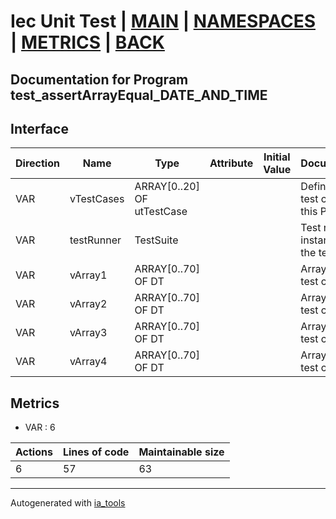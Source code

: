 # Iec Unit Test | [MAIN] | [NAMESPACES] | [METRICS] | [BACK]  

## Documentation for Program test_assertArrayEqual_DATE_AND_TIME  

## Interface  

| Direction | Name | Type | Attribute | Initial Value | Documentation |
| --------- | ---- | ---- | --------- | ------------- | ------------- |
| VAR | vTestCases | ARRAY[0..20] OF utTestCase |  |  | Definition of all test cases for this POU |  
| VAR | testRunner | TestSuite |  |  | Test runner instance to run the tests |  
| VAR | vArray1 | ARRAY[0..70] OF DT |  |  | Array data 1 of test case 1 |  
| VAR | vArray2 | ARRAY[0..70] OF DT |  |  | Array data 2 of test case 1 |  
| VAR | vArray3 | ARRAY[0..70] OF DT |  |  | Array data 3 of test case 2 |  
| VAR | vArray4 | ARRAY[0..70] OF DT |  |  | Array data 4 of test case 2 |  


## Metrics  

- VAR : 6

| Actions | Lines of code | Maintainable size |
| ------- | ------------- | ----------------- |
| 6 | 57 | 63 |

---
Autogenerated with [ia_tools](https://github.com/tkucic/ia_tools)  

[MAIN]: ../../../../index.md
[NAMESPACES]: ../../nsList.md
[METRICS]: ../../../metrics.md
[BACK]: ../nsMain.md
